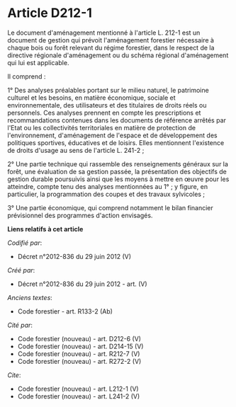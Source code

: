 # Article D212-1

Le document d'aménagement mentionné à l'article L. 212-1 est un document de gestion qui prévoit l'aménagement forestier
nécessaire à chaque bois ou forêt relevant du régime forestier, dans le respect de la directive régionale d'aménagement ou du
schéma régional d'aménagement qui lui est applicable.

Il comprend :

1° Des analyses préalables portant sur le milieu naturel, le patrimoine culturel et les besoins, en matière économique,
sociale et environnementale, des utilisateurs et des titulaires de droits réels ou personnels. Ces analyses prennent en
compte les prescriptions et recommandations contenues dans les documents de référence arrêtés par l'Etat ou les collectivités
territoriales en matière de protection de l'environnement, d'aménagement de l'espace et de développement des politiques
sportives, éducatives et de loisirs. Elles mentionnent l'existence de droits d'usage au sens de l'article L. 241-2 ;

2° Une partie technique qui rassemble des renseignements généraux sur la forêt, une évaluation de sa gestion passée, la
présentation des objectifs de gestion durable poursuivis ainsi que les moyens à mettre en œuvre pour les atteindre, compte
tenu des analyses mentionnées au 1° ; y figure, en particulier, la programmation des coupes et des travaux sylvicoles ;

3° Une partie économique, qui comprend notamment le bilan financier prévisionnel des programmes d'action envisagés.

**Liens relatifs à cet article**

_Codifié par_:

  - Décret n°2012-836 du 29 juin 2012 (V)

_Créé par_:

  - Décret n°2012-836 du 29 juin 2012 - art. (V)

_Anciens textes_:

  - Code forestier - art. R133-2 (Ab)

_Cité par_:

  - Code forestier (nouveau) - art. D212-6 (V)
  - Code forestier (nouveau) - art. D214-15 (V)
  - Code forestier (nouveau) - art. R212-7 (V)
  - Code forestier (nouveau) - art. R272-2 (V)

_Cite_:

  - Code forestier (nouveau) - art. L212-1 (V)
  - Code forestier (nouveau) - art. L241-2 (V)
